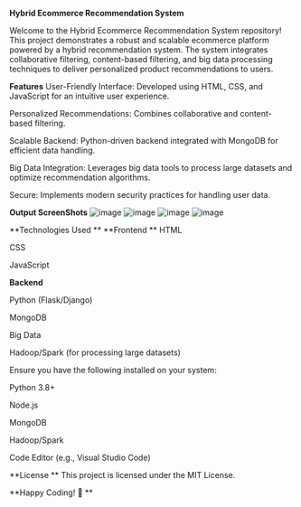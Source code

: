 **Hybrid Ecommerce Recommendation System**

Welcome to the Hybrid Ecommerce Recommendation System repository! This project demonstrates a robust and scalable ecommerce platform powered by a hybrid recommendation system. The system integrates collaborative filtering, content-based filtering, and big data processing techniques to deliver personalized product recommendations to users.

**Features**
User-Friendly Interface: Developed using HTML, CSS, and JavaScript for an intuitive user experience.

Personalized Recommendations: Combines collaborative and content-based filtering.

Scalable Backend: Python-driven backend integrated with MongoDB for efficient data handling.

Big Data Integration: Leverages big data tools to process large datasets and optimize recommendation algorithms.

Secure: Implements modern security practices for handling user data.

**Output ScreenShots**
![image](https://github.com/user-attachments/assets/8f2d5253-119f-47ea-a5d2-8288669cf501)
![image](https://github.com/user-attachments/assets/565d5002-c242-42ec-a5c3-bf5abafce039)
![image](https://github.com/user-attachments/assets/dd055c0c-77c8-4224-aabb-ca1707263052)
![image](https://github.com/user-attachments/assets/3ec6e50d-f05a-42ba-b86a-33872989b8ca)

**Technologies Used
**
**Frontend
**
HTML

CSS

JavaScript

**Backend**

Python (Flask/Django)

MongoDB

Big Data

Hadoop/Spark (for processing large datasets)

Ensure you have the following installed on your system:

Python 3.8+

Node.js

MongoDB

Hadoop/Spark

Code Editor (e.g., Visual Studio Code)

**License
**
This project is licensed under the MIT License.


**Happy Coding! 🚀
**
